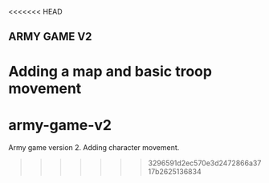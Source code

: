 <<<<<<< HEAD
## ARMY GAME V2
Adding a map and basic troop movement
=======
# army-game-v2
Army game version 2. Adding character movement.
>>>>>>> 3296591d2ec570e3d2472866a3717b2625136834
